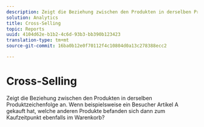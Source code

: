 ```yaml
---
description: Zeigt die Beziehung zwischen den Produkten in derselben Produktzeichenfolge an. Wenn beispielsweise ein Besucher Artikel A gekauft hat, welche anderen Produkte befanden sich dann zum Kaufzeitpunkt ebenfalls im Warenkorb?
solution: Analytics
title: Cross-Selling
topic: Reports
uuid: 4104d62e-b1b2-4c6d-93b3-bb390b123423
translation-type: tm+mt
source-git-commit: 16ba0b12e0f70112f4c10804d0a13c278388ecc2

---
```



# Cross-Selling

Zeigt die Beziehung zwischen den Produkten in derselben Produktzeichenfolge an. Wenn beispielsweise ein Besucher Artikel A gekauft hat, welche anderen Produkte befanden sich dann zum Kaufzeitpunkt ebenfalls im Warenkorb?

